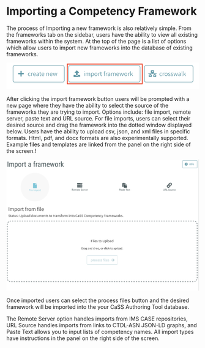 
# Importing a Competency Framework  

The process of Importing a new framework is also relatively simple. From
the frameworks tab on the sidebar, users have the ability to view all
existing frameworks within the system. At the top of the page is a list
of options which allow users to import new frameworks into the database
of existing frameworks.

![CAT Competency Framework Management - Import Frameworks](/docs/import-framework-button.png)

After clicking the import framework button users will be prompted with a
new page where they have the ability to select the source of the
frameworks they are trying to import. Options include: file import,
remote server, paste text and URL source. For file imports, users can
select their desired source and drag the framework into the dotted
window displayed below. Users have the ability to upload csv, json, and
xml files in specific formats. Html, pdf, and docx formats are also
experimentally supported. Example files and templates are linked from
the panel on the right side of the screen.!

![CAT Competency Framework Management - Importing Frameworks](/docs/importing-framework-page.png)

Once imported users can select the process files button and the desired
framework will be imported into the your CaSS Authoring Tool database.

The Remote Server option handles imports from IMS CASE repositories, URL
Source handles imports from links to CTDL-ASN JSON-LD graphs, and Paste
Text allows you to input lists of competency names. All import types
have instructions in the panel on the right side of the screen.
